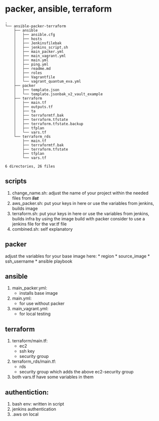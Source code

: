 # packer, ansible, terraform

```
.
└── ansible-packer-terraform
    ├── ansible
    │   ├── ansible.cfg
    │   ├── hosts
    │   ├── Jenkinsfilebak
    │   ├── jenkins_script.sh
    │   ├── main_packer.yml
    │   ├── main_vagrant.yml
    │   ├── main.yml
    │   ├── ping.yml
    │   ├── readme.md
    │   ├── roles
    │   ├── Vagrantfile
    │   └── vagrant_quantum_eva.yml
    ├── packer
    │   ├── template.json
    │   └── template.jsonbak_v2_vault_example
    ├── terraform
    │   ├── main.tf
    │   ├── outputs.tf
    │   ├── ta
    │   ├── terraformtf.bak
    │   ├── terraform.tfstate
    │   ├── terraform.tfstate.backup
    │   ├── tfplan
    │   └── vars.tf
    └── terraform_rds
        ├── main.tf
        ├── terraformtf.bak
        ├── terraform.tfstate
        ├── tfplan
        └── vars.tf

6 directories, 26 files

```

## scripts
1. change_name.sh: adjust the name of your project within the needed files from ***list***
2. aws_packer.sh: put your keys in here or use the variables from jenkins, builds image
3. terraform.sh: put your keys in here or use the variables from jenkins,  builds infra by using the image build with packer
consider to use a jenkins file for the var.tf file
4. combined.sh: self explanatory

## packer
 adjust the variables for your base image here:
     * region
     * source_image
     * ssh_username
     * ansible playbook

## ansible
1. main_packer.yml:
      * installs base image 
2. main.yml:
      * for use without packer
3. main_vagrant.yml:
      * for local testing

## terraform
1. terraform/main.tf:
      * ec2
      * ssh key
      * security group
2. terraform_rds/main.tf:
      * rds
      * security group which adds the above ec2-security group
3. both vars.tf have some variables in them

## authentiction:
1. bash env: written in script
2. jenkins authentication
3. .aws on local
